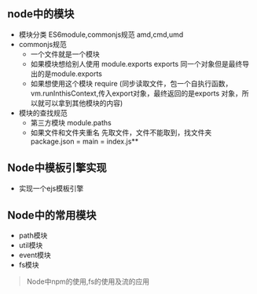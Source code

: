 ## node中的模块
- 模块分类 ES6module,commonjs规范 amd,cmd,umd
- commonjs规范
    - 一个文件就是一个模块
    - 如果模块想给别人使用 module.exports  exports 同一个对象但是最终导出的是module.exports
    - 如果想使用这个模块 require (同步读取文件，包一个自执行函数，vm.runInthisContext,传入export对象，最终返回的是exports 对象，所以就可以拿到其他模块的内容)
- 模块的查找规范
    - 第三方模块 module.paths
    - 如果文件和文件夹重名 先取文件，文件不能取到，找文件夹 package.json = main = index.js**

## Node中模板引擎实现
- 实现一个ejs模板引擎

## Node中的常用模块
- path模块
- util模块
- event模块
- fs模块

>  Node中npm的使用,fs的使用及流的应用